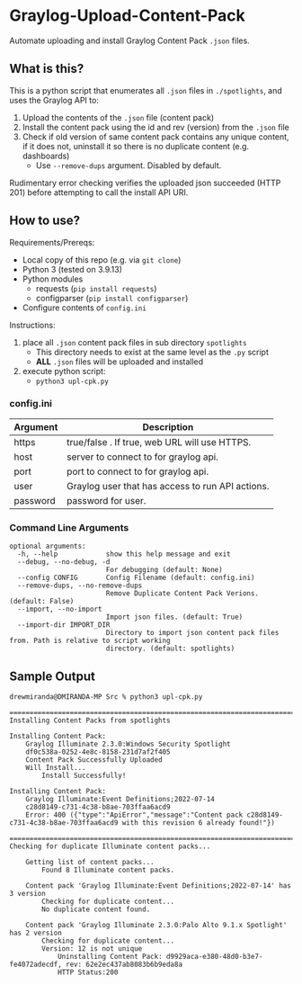 # Graylog-Upload-Content-Pack

Automate uploading and install Graylog Content Pack `.json` files.
## What is this?

This is a python script that enumerates all `.json` files in `./spotlights`, and uses the Graylog API to:

1. Upload the contents of the `.json` file (content pack)
2. Install the content pack using the id and rev (version) from the `.json` file
3. Check if old version of same content pack contains any unique content, if it does not, uninstall it so there is no duplicate content (e.g. dashboards)
    * Use `--remove-dups` argument. Disabled by default.

Rudimentary error checking verifies the uploaded json succeeded (HTTP 201) before attempting to call the install API URI.

## How to use?

Requirements/Prereqs:

* Local copy of this repo (e.g. via `git clone`)
* Python 3 (tested on 3.9.13)
* Python modules
    * requests (`pip install requests`)
    * configparser (`pip install configparser`)
* Configure contents of `config.ini`

Instructions:

1. place all `.json` content pack files in sub directory `spotlights`
    * This directory needs to exist at the same level as the `.py` script
    * **ALL** `.json` files will be uploaded and installed
2. execute python script:
    * `python3 upl-cpk.py`

### config.ini

Argument | Description
---- | ----
https | true/false . If true, web URL will use HTTPS.
host | server to connect to for graylog api.
port | port to connect to for graylog api.
user | Graylog user that has access to run API actions.
password | password for user.
### Command Line Arguments

```
optional arguments:
  -h, --help            show this help message and exit
  --debug, --no-debug, -d
                        For debugging (default: None)
  --config CONFIG       Config Filename (default: config.ini)
  --remove-dups, --no-remove-dups
                        Remove Duplicate Content Pack Verions. (default: False)
  --import, --no-import
                        Import json files. (default: True)
  --import-dir IMPORT_DIR
                        Directory to import json content pack files from. Path is relative to script working
                        directory. (default: spotlights)
```

## Sample Output

```
drewmiranda@DMIRANDA-MP Src % python3 upl-cpk.py

================================================================================
Installing Content Packs from spotlights

Installing Content Pack:
    Graylog Illuminate 2.3.0:Windows Security Spotlight
    df0c538a-0252-4e8c-8158-231d7af2f405
    Content Pack Successfully Uploaded
    Will Install...
        Install Successfully!

Installing Content Pack:
    Graylog Illuminate:Event Definitions;2022-07-14
    c28d8149-c731-4c38-b8ae-703ffaa6acd9
    Error: 400 ({"type":"ApiError","message":"Content pack c28d8149-c731-4c38-b8ae-703ffaa6acd9 with this revision 6 already found!"})

================================================================================
Checking for duplicate Illuminate content packs...

    Getting list of content packs...
        Found 8 Illuminate content packs.

    Content pack 'Graylog Illuminate:Event Definitions;2022-07-14' has 3 version
        Checking for duplicate content...
        No duplicate content found.

    Content pack 'Graylog Illuminate 2.3.0:Palo Alto 9.1.x Spotlight' has 2 version
        Checking for duplicate content...
        Version: 12 is not unique
            Uninstalling Content Pack: d9929aca-e380-48d0-b3e7-fe4072adecdf, rev: 62e2ec437ab8083b6b9eda8a
            HTTP Status:200

```